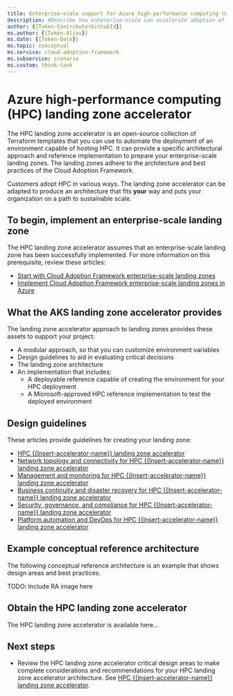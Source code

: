 ```yaml
---
title: Enterprise-scale support for Azure high-performance computing (HPC)
description: #Describe how enterprise-scale can accelerate adoption of HPC.
author: {{Token-ContributorGithubId}}
ms.author: {{Token-Alias}}
ms.date: {{Token-Date}}
ms.topic: conceptual
ms.service: cloud-adoption-framework
ms.subservice: scenario
ms.custom: think-tank
---
```


# Azure high-performance computing (HPC) landing zone accelerator

The HPC  landing zone accelerator is an open-source collection of Terraform templates that you can use to automate the deployment of an environment capable of hosting HPC. It can provide a specific architectural approach and reference implementation to prepare your enterprise-scale landing zones. The landing zones adhere to the architecture and best practices of the Cloud Adoption Framework.

Customers adopt HPC in various ways. The  landing zone accelerator can be adapted to produce an architecture that fits **your** way and puts your organization on a path to sustainable scale.

## To begin, implement an enterprise-scale landing zone

The HPC  landing zone accelerator assumes that an enterprise-scale landing zone has been successfully implemented. For more information on this prerequisite, review these articles:

- [Start with Cloud Adoption Framework enterprise-scale landing zones](../../ready/enterprise-scale/index.md)
- [Implement Cloud Adoption Framework enterprise-scale landing zones in Azure](../../ready/enterprise-scale/implementation.md)

## What the AKS  landing zone accelerator provides

The  landing zone accelerator approach to landing zones provides these assets to support your project:

- A modular approach, so that you can customize environment variables
- Design guidelines to aid in evaluating critical decisions
- The landing zone architecture
- An implementation that includes:
  - A deployable reference capable of creating the environment for your HPC deployment
  - A Microsoft-approved HPC reference implementation to test the deployed environment

## Design guidelines

These articles provide guidelines for creating your landing zone:

- [HPC {{Insert-accelerator-name}} landing zone accelerator](./eslz-identity-and-access-management.md)
- [Network topology and connectivity for HPC {{Insert-accelerator-name}} landing zone accelerator](./eslz-network-topology-and-connectivity.md)
- [Management and monitoring for HPC {{Insert-accelerator-name}} landing zone accelerator](./eslz-management-and-monitoring.md)
- [Business continuity and disaster recovery for HPC {{Insert-accelerator-name}} landing zone accelerator](./eslz-business-continuity-and-disaster-recovery.md)
- [Security, governance, and compliance for HPC {{Insert-accelerator-name}} landing zone accelerator](./eslz-security-governance-and-compliance.md)
- [Platform automation and DevOps for HPC {{Insert-accelerator-name}} landing zone accelerator](./eslz-platform-automation-and-devops.md)

## Example conceptual reference architecture

The following conceptual reference architecture is an example that shows design areas and best practices.

TODO: Include RA image here

## Obtain the HPC  landing zone accelerator

The HPC  landing zone accelerator is available here...

## Next steps

- Review the HPC  landing zone accelerator critical design areas to make complete considerations and recommendations for your HPC  landing zone accelerator architecture. See [HPC {{Insert-accelerator-name}} landing zone accelerator](./eslz-identity-and-access-management.md).
